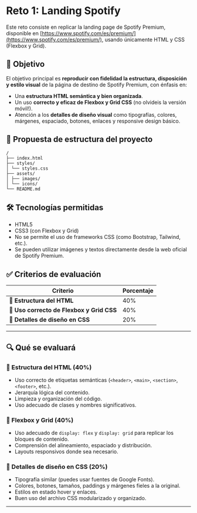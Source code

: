 # Reto 1: Landing Spotify

Este reto consiste en replicar la landing page de Spotify Premium, disponible en [https://www.spotify.com/es/premium/](https://www.spotify.com/es/premium/), usando únicamente HTML y CSS (Flexbox y Grid).

## 🎯 Objetivo

El objetivo principal es **reproducir con fidelidad la estructura, disposición y estilo visual** de la página de destino de Spotify Premium, con énfasis en:

- Una **estructura HTML semántica y bien organizada**.
- Un uso **correcto y eficaz de Flexbox y Grid CSS** (no olvideis la versión móvil!).
- Atención a los **detalles de diseño visual** como tipografías, colores, márgenes, espaciado, botones, enlaces y responsive design básico.

## 📁 Propuesta de estructura del proyecto

```
/
├── index.html
├── styles/
│ └── styles.css
├── assets/
│ ├── images/
│ └── icons/
└── README.md
```

## 🛠️ Tecnologías permitidas

- HTML5
- CSS3 (con Flexbox y Grid)
- No se permite el uso de frameworks CSS (como Bootstrap, Tailwind, etc.).
- Se pueden utilizar imágenes y textos directamente desde la web oficial de Spotify Premium.

## ✅ Criterios de evaluación

| Criterio                                   | Porcentaje |
|-------------------------------------------|------------|
| 🧱 **Estructura del HTML**                 | 40%        |
| 📐 **Uso correcto de Flexbox y Grid CSS** | 40%        |
| 🎨 **Detalles de diseño en CSS**          | 20%        |

---

## 🔍 Qué se evaluará

### 🧱 Estructura del HTML (40%)

- Uso correcto de etiquetas semánticas (`<header>`, `<main>`, `<section>`, `<footer>`, etc.).
- Jerarquía lógica del contenido.
- Limpieza y organización del código.
- Uso adecuado de clases y nombres significativos.

### 📐 Flexbox y Grid (40%)

- Uso adecuado de `display: flex` y `display: grid` para replicar los bloques de contenido.
- Comprensión del alineamiento, espaciado y distribución.
- Layouts responsivos donde sea necesario.

### 🎨 Detalles de diseño en CSS (20%)

- Tipografía similar (puedes usar fuentes de Google Fonts).
- Colores, botones, tamaños, paddings y márgenes fieles a la original.
- Estilos en estado hover y enlaces.
- Buen uso del archivo CSS modularizado y organizado.

---
